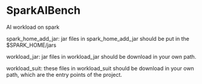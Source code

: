 # SparkAIBench
AI workload on spark

spark_home_add_jar:
  jar files in spark_home_add_jar should be put in the $SPARK_HOME/jars

workload_jar:
  jar files in workload_jar should be download in your own path.

workload_suit:
  these files in workload_suit should be download in your own path, which are the entry points of the project.
